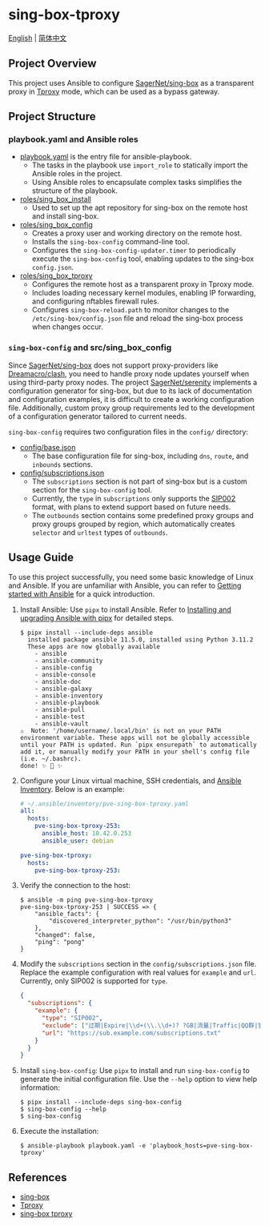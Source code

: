# sing-box-tproxy

[English](https://github.com/ak1ra-lab/sing-box-tproxy/blob/master/README.md) | [简体中文](https://github.com/ak1ra-lab/sing-box-tproxy/blob/master/README.zh-CN.md)

## Project Overview

This project uses Ansible to configure [SagerNet/sing-box](https://github.com/SagerNet/sing-box) as a transparent proxy in [Tproxy](https://sing-box.sagernet.org/configuration/inbound/tproxy/) mode, which can be used as a bypass gateway.

## Project Structure

### playbook.yaml and Ansible roles

- [playbook.yaml](https://github.com/ak1ra-lab/sing-box-tproxy/blob/master/playbook.yaml) is the entry file for ansible-playbook.
  - The tasks in the playbook use `import_role` to statically import the Ansible roles in the project.
  - Using Ansible roles to encapsulate complex tasks simplifies the structure of the playbook.
- [roles/sing_box_install](https://github.com/ak1ra-lab/sing-box-tproxy/blob/master/roles/sing_box_install/)
  - Used to set up the apt repository for sing-box on the remote host and install sing-box.
- [roles/sing_box_config](https://github.com/ak1ra-lab/sing-box-tproxy/blob/master/roles/sing_box_config/)
  - Creates a proxy user and working directory on the remote host.
  - Installs the `sing-box-config` command-line tool.
  - Configures the `sing-box-config-updater.timer` to periodically execute the `sing-box-config` tool, enabling updates to the sing-box `config.json`.
- [roles/sing_box_tproxy](https://github.com/ak1ra-lab/sing-box-tproxy/blob/master/roles/sing_box_tproxy/)
  - Configures the remote host as a transparent proxy in Tproxy mode.
  - Includes loading necessary kernel modules, enabling IP forwarding, and configuring nftables firewall rules.
  - Configures `sing-box-reload.path` to monitor changes to the `/etc/sing-box/config.json` file and reload the sing-box process when changes occur.

### `sing-box-config` and src/sing_box_config

Since [SagerNet/sing-box](https://github.com/SagerNet/sing-box) does not support proxy-providers like [Dreamacro/clash](https://github.com/Dreamacro/clash), you need to handle proxy node updates yourself when using third-party proxy nodes. The project [SagerNet/serenity](https://github.com/SagerNet/serenity) implements a configuration generator for sing-box, but due to its lack of documentation and configuration examples, it is difficult to create a working configuration file. Additionally, custom proxy group requirements led to the development of a configuration generator tailored to current needs.

`sing-box-config` requires two configuration files in the `config/` directory:

- [config/base.json](https://github.com/ak1ra-lab/sing-box-tproxy/blob/master/config/base.json)
  - The base configuration file for sing-box, including `dns`, `route`, and `inbounds` sections.
- [config/subscriptions.json](https://github.com/ak1ra-lab/sing-box-tproxy/blob/master/config/subscriptions.json)
  - The `subscriptions` section is not part of sing-box but is a custom section for the `sing-box-config` tool.
  - Currently, the `type` in `subscriptions` only supports the [SIP002](https://github.com/shadowsocks/shadowsocks-org/wiki/SIP002-URI-Scheme) format, with plans to extend support based on future needs.
  - The `outbounds` section contains some predefined proxy groups and proxy groups grouped by region, which automatically creates `selector` and `urltest` types of `outbounds`.

## Usage Guide

To use this project successfully, you need some basic knowledge of Linux and Ansible. If you are unfamiliar with Ansible, you can refer to [Getting started with Ansible](https://docs.ansible.com/ansible/latest/getting_started/index.html) for a quick introduction.

1. Install Ansible:
   Use `pipx` to install Ansible. Refer to [Installing and upgrading Ansible with pipx](https://docs.ansible.com/ansible/latest/installation_guide/intro_installation.html#installing-and-upgrading-ansible-with-pipx) for detailed steps.

   ```ShellSession
   $ pipx install --include-deps ansible
     installed package ansible 11.5.0, installed using Python 3.11.2
     These apps are now globally available
       - ansible
       - ansible-community
       - ansible-config
       - ansible-console
       - ansible-doc
       - ansible-galaxy
       - ansible-inventory
       - ansible-playbook
       - ansible-pull
       - ansible-test
       - ansible-vault
   ⚠️  Note: '/home/username/.local/bin' is not on your PATH environment variable. These apps will not be globally accessible until your PATH is updated. Run `pipx ensurepath` to automatically add it, or manually modify your PATH in your shell's config file (i.e. ~/.bashrc).
   done! ✨ 🌟 ✨
   ```

2. Configure your Linux virtual machine, SSH credentials, and [Ansible Inventory](https://docs.ansible.com/ansible/latest/inventory_guide/intro_inventory.html). Below is an example:

   ```yaml
   # ~/.ansible/inventory/pve-sing-box-tproxy.yaml
   all:
     hosts:
       pve-sing-box-tproxy-253:
         ansible_host: 10.42.0.253
         ansible_user: debian

   pve-sing-box-tproxy:
     hosts:
       pve-sing-box-tproxy-253:
   ```

3. Verify the connection to the host:

   ```ShellSession
   $ ansible -m ping pve-sing-box-tproxy
   pve-sing-box-tproxy-253 | SUCCESS => {
       "ansible_facts": {
           "discovered_interpreter_python": "/usr/bin/python3"
       },
       "changed": false,
       "ping": "pong"
   }
   ```

4. Modify the `subscriptions` section in the `config/subscriptions.json` file. Replace the example configuration with real values for `example` and `url`. Currently, only SIP002 is supported for `type`.

   ```json
   {
     "subscriptions": {
       "example": {
         "type": "SIP002",
         "exclude": ["过期|Expire|\\d+(\\.\\d+)? ?GB|流量|Traffic|QQ群|官网|Premium"],
         "url": "https://sub.example.com/subscriptions.txt"
       }
     }
   }
   ```

5. Install `sing-box-config`:
   Use `pipx` to install and run `sing-box-config` to generate the initial configuration file. Use the `--help` option to view help information:

   ```ShellSession
   $ pipx install --include-deps sing-box-config
   $ sing-box-config --help
   $ sing-box-config
   ```

6. Execute the installation:

   ```ShellSession
   $ ansible-playbook playbook.yaml -e 'playbook_hosts=pve-sing-box-tproxy'
   ```

## References

- [sing-box](https://github.com/SagerNet/sing-box)
- [Tproxy](https://sing-box.sagernet.org/configuration/inbound/tproxy/)
- [sing-box tproxy](https://lhy.life/20231012-sing-box-tproxy/)
